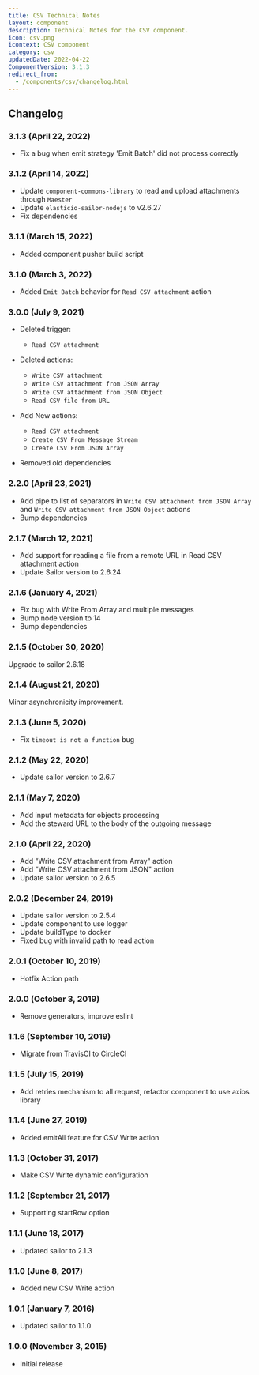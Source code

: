 ```yaml
---
title: CSV Technical Notes
layout: component
description: Technical Notes for the CSV component.
icon: csv.png
icontext: CSV component
category: csv
updatedDate: 2022-04-22
ComponentVersion: 3.1.3
redirect_from:
  - /components/csv/changelog.html
---
```


## Changelog

### 3.1.3 (April 22, 2022)

* Fix a bug when emit strategy 'Emit Batch' did not process correctly

### 3.1.2 (April 14, 2022)

* Update `component-commons-library` to read and upload attachments through `Maester`
* Update `elasticio-sailor-nodejs` to v2.6.27
* Fix dependencies

### 3.1.1 (March 15, 2022)

* Added component pusher build script

### 3.1.0 (March 3, 2022)

* Added `Emit Batch` behavior for `Read CSV attachment` action

### 3.0.0 (July 9, 2021)

* Deleted trigger:  
  - `Read CSV attachment`
* Deleted actions:
  - `Write CSV attachment`
  - `Write CSV attachment from JSON Array`
  - `Write CSV attachment from JSON Object`
  - `Read CSV file from URL`

* Add New actions:
  - `Read CSV attachment`
  - `Create CSV From Message Stream`
  - `Create CSV From JSON Array`

* Removed old dependencies

### 2.2.0 (April 23, 2021)

* Add pipe to list of separators in `Write CSV attachment from JSON Array` and `Write CSV attachment from JSON Object` actions
* Bump dependencies

### 2.1.7 (March 12, 2021)

* Add support for reading a file from a remote URL in Read CSV attachment action
* Update Sailor version to 2.6.24

### 2.1.6 (January 4, 2021)

* Fix bug with Write From Array and multiple messages
* Bump node version to 14
* Bump dependencies

### 2.1.5 (October 30, 2020)

Upgrade to sailor 2.6.18

### 2.1.4 (August 21, 2020)

Minor asynchronicity improvement.

### 2.1.3 (June 5, 2020)

* Fix `timeout is not a function` bug

### 2.1.2 (May 22, 2020)

* Update sailor version to 2.6.7

### 2.1.1 (May 7, 2020)

* Add input metadata for objects processing
* Add the steward URL to the body of the outgoing message

### 2.1.0 (April 22, 2020)

* Add "Write CSV attachment from Array" action
* Add "Write CSV attachment from JSON" action
* Update sailor version to 2.6.5

### 2.0.2 (December 24, 2019)

* Update sailor version to 2.5.4
* Update component to use logger
* Update buildType to docker
* Fixed bug with invalid path to read action

### 2.0.1 (October 10, 2019)

* Hotfix Action path

### 2.0.0 (October 3, 2019)

* Remove generators, improve eslint

### 1.1.6 (September 10, 2019)

* Migrate from TravisCI to CircleCI

### 1.1.5 (July 15, 2019)

* Add retries mechanism to all request, refactor component to use axios library

### 1.1.4 (June 27, 2019)

* Added emitAll feature for CSV Write action

### 1.1.3 (October 31, 2017)

* Make CSV Write dynamic configuration

### 1.1.2 (September 21, 2017)

* Supporting startRow option

### 1.1.1 (June 18, 2017)

* Updated sailor to 2.1.3

### 1.1.0 (June 8, 2017)

* Added new CSV Write action

### 1.0.1 (January 7, 2016)

* Updated sailor to 1.1.0

### 1.0.0 (November 3, 2015)

* Initial release
